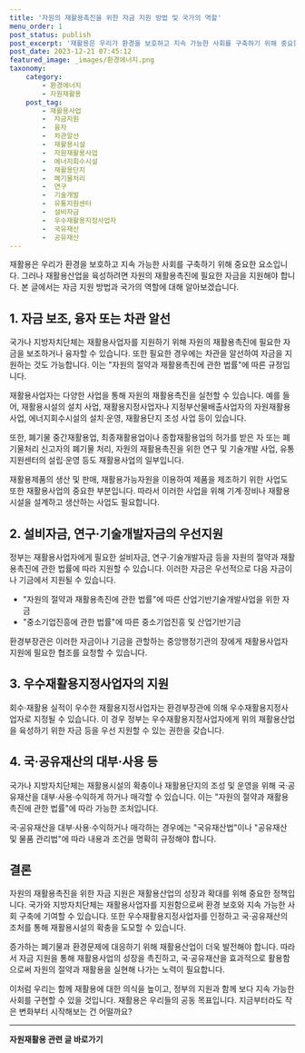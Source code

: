 ```yaml
---
title: '자원의 재활용촉진을 위한 자금 지원 방법 및 국가의 역할'
menu_order: 1
post_status: publish
post_excerpt: '재활용은 우리가 환경을 보호하고 지속 가능한 사회를 구축하기 위해 중요한 요소입니다. 그러나 재활용산업을 육성하려면 자원의 재활용촉진에 필요한 자금을 지원해야 합니다. 본 글에서는 자금 지원 방법과 국가의 역할에 대해 알아보겠습니다.'
post_date: 2023-12-21 07:45:12
featured_image: _images/환경에너지.png
taxonomy:
    category:
        - 환경에너지
        - 자원재활용
    post_tag:
        - 재활용사업
        -  자금지원
        -  융자
        -  차관알선
        -  재활용시설
        -  자원재활용사업
        -  에너지회수시설
        -  재활용단지
        -  폐기물처리
        -  연구
        -  기술개발
        -  유통지원센터
        -  설비자금
        -  우수재활용지정사업자
        -  국유재산
        -  공유재산
---
```



재활용은 우리가 환경을 보호하고 지속 가능한 사회를 구축하기 위해 중요한 요소입니다. 그러나 재활용산업을 육성하려면 자원의 재활용촉진에 필요한 자금을 지원해야 합니다. 본 글에서는 자금 지원 방법과 국가의 역할에 대해 알아보겠습니다.

## 1. 자금 보조, 융자 또는 차관 알선

국가나 지방자치단체는 재활용사업자를 지원하기 위해 자원의 재활용촉진에 필요한 자금을 보조하거나 융자할 수 있습니다. 또한 필요한 경우에는 차관을 알선하여 자금을 지원하는 것도 가능합니다. 이는 "자원의 절약과 재활용촉진에 관한 법률"에 따른 규정입니다.

재활용사업자는 다양한 사업을 통해 자원의 재활용촉진을 실천할 수 있습니다. 예를 들어, 재활용시설의 설치 사업, 재활용지정사업자나 지정부산물배출사업자의 자원재활용사업, 에너지회수시설의 설치·운영, 재활용단지 조성 사업 등이 있습니다.

또한, 폐기물 중간재활용업, 최종재활용업이나 종합재활용업의 허가를 받은 자 또는 폐기물처리 신고자의 폐기물 처리, 자원의 재활용촉진을 위한 연구 및 기술개발 사업, 유통지원센터의 설립·운영 등도 재활용사업의 일부입니다.

재활용제품의 생산 및 판매, 재활용가능자원을 이용하여 제품을 제조하기 위한 사업도 또한 재활용사업의 중요한 부분입니다. 따라서 이러한 사업을 위해 기계·장비나 재활용시설을 설계하고 생산하는 사업도 필요합니다.

## 2. 설비자금, 연구·기술개발자금의 우선지원

정부는 재활용사업자에게 필요한 설비자금, 연구·기술개발자금 등을 자원의 절약과 재활용촉진에 관한 법률에 따라 지원할 수 있습니다. 이러한 자금은 우선적으로 다음 자금이나 기금에서 지원될 수 있습니다.

- "자원의 절약과 재활용촉진에 관한 법률"에 따른 산업기반기술개발사업을 위한 자금
- "중소기업진흥에 관한 법률"에 따른 중소기업진흥 및 산업기반기금

환경부장관은 이러한 자금이나 기금을 관할하는 중앙행정기관의 장에게 재활용사업자 지원에 필요한 협조를 요청할 수 있습니다.

## 3. 우수재활용지정사업자의 지원

회수·재활용 실적이 우수한 재활용지정사업자는 환경부장관에 의해 우수재활용지정사업자로 지정될 수 있습니다. 이 경우 정부는 우수재활용지정사업자에게 위의 재활용산업을 육성하기 위한 자금 등을 우선 지원할 수 있는 권한을 갖습니다.

## 4. 국·공유재산의 대부·사용 등

국가나 지방자치단체는 재활용시설의 확충이나 재활용단지의 조성 및 운영을 위해 국·공유재산을 대부·사용·수익하게 하거나 매각할 수 있습니다. 이는 "자원의 절약과 재활용촉진에 관한 법률"에 따라 가능한 조처입니다.

국·공유재산을 대부·사용·수익하거나 매각하는 경우에는 "국유재산법"이나 "공유재산 및 물품 관리법"에 따라 내용과 조건을 명확히 규정해야 합니다.

## 결론

자원의 재활용촉진을 위한 자금 지원은 재활용산업의 성장과 확대를 위해 중요한 정책입니다. 국가와 지방자치단체는 재활용사업자를 지원함으로써 환경 보호와 지속 가능한 사회 구축에 기여할 수 있습니다. 또한 우수재활용지정사업자를 인정하고 국·공유재산의 조처를 통해 재활용시설의 확충을 도모할 수 있습니다.

증가하는 폐기물과 환경문제에 대응하기 위해 재활용산업이 더욱 발전해야 합니다. 따라서 자금 지원을 통해 재활용사업의 성장을 촉진하고, 국·공유재산을 효과적으로 활용함으로써 자원의 절약과 재활용을 실현해 나가는 노력이 필요합니다.

이처럼 우리는 함께 재활용에 대한 의식을 높이고, 정부의 지원과 함께 보다 지속 가능한 사회를 구현할 수 있을 것입니다. 재활용은 우리들의 공동 목표입니다. 지금부터라도 작은 변화부터 시작해보는 건 어떨까요?
<!-- wp:separator -->
<hr class="wp-block-separator has-alpha-channel-opacity"/>
<!-- /wp:separator -->

<!-- wp:group {"backgroundColor":"base","layout":{"type":"constrained"}} -->
<div class="wp-block-group has-base-background-color has-background"><!-- wp:paragraph {"align":"center","fontSize":"medium"} -->
<p class="has-text-align-center has-large-font-size"><strong>자원재활용 관련 글 바로가기</strong></p>
<!-- /wp:paragraph -->


<!-- wp:latest-posts
{"categories":[{"id":36050,"count":19,"description":"","link":"https://uknowlaw.com/category/%ec%9e%90%ec%9b%90%ec%9e%ac%ed%99%9c%ec%9a%a9/","name":"자원재활용","slug":"자원재활용","taxonomy":"category","parent":0,"meta":[],"_links":{"self":[{"href":"https://uknowlaw.com/wp-json/wp/v2/categories/36050"}],"collection":[{"href":"https://uknowlaw.com/wp-json/wp/v2/categories"}],"about":[{"href":"https://uknowlaw.com/wp-json/wp/v2/taxonomies/category"}],"wp:post_type":[{"href":"https://uknowlaw.com/wp-json/wp/v2/posts?categories=36050"}],"curies":[{"name":"wp","href":"https://api.w.org/{rel}","templated":true}]}}],"postsToShow":100,"excerptLength":28,"postLayout":"grid","columns":2,"featuredImageAlign":"left","featuredImageSizeSlug":"large","fontSize":"small"} /--></div>
<!-- /wp:group -->